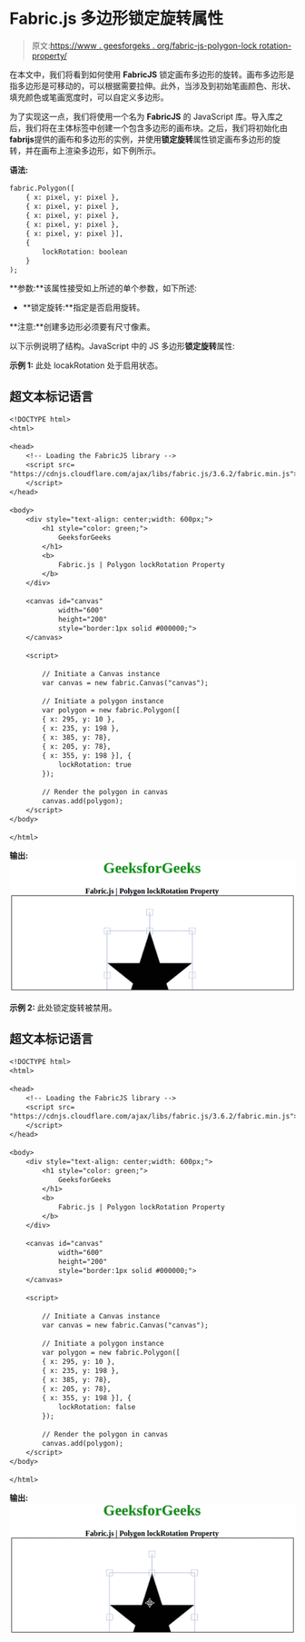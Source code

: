 # Fabric.js 多边形锁定旋转属性

> 原文:[https://www . geesforgeks . org/fabric-js-polygon-lock rotation-property/](https://www.geeksforgeeks.org/fabric-js-polygon-lockrotation-property/)

在本文中，我们将看到如何使用 **FabricJS** 锁定画布多边形的旋转。画布多边形是指多边形是可移动的，可以根据需要拉伸。此外，当涉及到初始笔画颜色、形状、填充颜色或笔画宽度时，可以自定义多边形。

为了实现这一点，我们将使用一个名为 **FabricJS** 的 JavaScript 库。导入库之后，我们将在主体标签中创建一个包含多边形的画布块。之后，我们将初始化由**fabrijs**提供的画布和多边形的实例，并使用**锁定旋转**属性锁定画布多边形的旋转，并在画布上渲染多边形，如下例所示。

**语法:**

```
fabric.Polygon([
    { x: pixel, y: pixel },
    { x: pixel, y: pixel },
    { x: pixel, y: pixel },
    { x: pixel, y: pixel },
    { x: pixel, y: pixel }],
    {
        lockRotation: boolean
    }
);

```

**参数:**该属性接受如上所述的单个参数，如下所述:

*   **锁定旋转:**指定是否启用旋转。

**注意:**创建多边形必须要有尺寸像素。

以下示例说明了结构。JavaScript 中的 JS 多边形**锁定旋转**属性:

**示例 1:** 此处 locakRotation 处于启用状态。

## 超文本标记语言

```
<!DOCTYPE html> 
<html> 

<head> 
    <!-- Loading the FabricJS library -->
    <script src= 
"https://cdnjs.cloudflare.com/ajax/libs/fabric.js/3.6.2/fabric.min.js"> 
    </script> 
</head> 

<body> 
    <div style="text-align: center;width: 600px;"> 
        <h1 style="color: green;"> 
            GeeksforGeeks 
        </h1> 
        <b> 
            Fabric.js | Polygon lockRotation Property 
        </b> 
    </div>

    <canvas id="canvas"
            width="600"
            height="200"
            style="border:1px solid #000000;"> 
    </canvas> 

    <script> 

        // Initiate a Canvas instance 
        var canvas = new fabric.Canvas("canvas"); 

        // Initiate a polygon instance 
        var polygon = new fabric.Polygon([ 
        { x: 295, y: 10 }, 
        { x: 235, y: 198 }, 
        { x: 385, y: 78}, 
        { x: 205, y: 78}, 
        { x: 355, y: 198 }], { 
            lockRotation: true
        }); 

        // Render the polygon in canvas 
        canvas.add(polygon); 
    </script> 
</body> 

</html>
```

**输出:** ![](img/e541c290596de764c1e46f7e9946f49b.png)

**示例 2:** 此处锁定旋转被禁用。

## 超文本标记语言

```
<!DOCTYPE html> 
<html> 

<head> 
    <!-- Loading the FabricJS library -->
    <script src= 
"https://cdnjs.cloudflare.com/ajax/libs/fabric.js/3.6.2/fabric.min.js"> 
    </script> 
</head> 

<body> 
    <div style="text-align: center;width: 600px;"> 
        <h1 style="color: green;"> 
            GeeksforGeeks 
        </h1> 
        <b> 
            Fabric.js | Polygon lockRotation Property 
        </b> 
    </div>

    <canvas id="canvas"
            width="600"
            height="200"
            style="border:1px solid #000000;"> 
    </canvas> 

    <script> 

        // Initiate a Canvas instance 
        var canvas = new fabric.Canvas("canvas"); 

        // Initiate a polygon instance 
        var polygon = new fabric.Polygon([ 
        { x: 295, y: 10 }, 
        { x: 235, y: 198 }, 
        { x: 385, y: 78}, 
        { x: 205, y: 78}, 
        { x: 355, y: 198 }], { 
            lockRotation: false
        }); 

        // Render the polygon in canvas 
        canvas.add(polygon); 
    </script> 
</body> 

</html>
```

**输出:** ![](img/41c366a6ce4083598ac7d7eb266aaa8d.png)